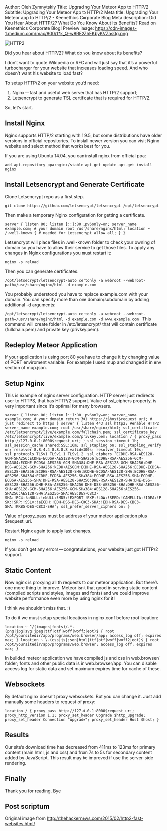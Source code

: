 Author: Oleh Zymnytskiy
Title: Upgrading Your Meteor App to HTTP/2
Subtitle: Upgrading Your Meteor App to HTTP/2
Meta title: Upgrading Your Meteor app to HTTP/2 - Keenethics Corporate Blog
Meta description: Did You Hear About HTTP/2? What Do You Know About Its Benefits? Read on Keenethics Corporate Blog!
Preview image: https://cdn-images-1.medium.com/max/800/1*k_Q-w8RE2ZhEKbyKVZas0g.png

![HTTP2](https://cdn-images-1.medium.com/max/800/1*k_Q-w8RE2ZhEKbyKVZas0g.png)

Did you hear about HTTP/2? What do you know about its benefits?

I don’t want to quote Wikipedia or RFC and will just say that it’s a powerful turbocharger for your website that increases loading speed. And who doesn’t want his website to load fast?

To setup HTTP/2 on your website you’d need:

1. Nginx — fast and useful web server that has HTTP/2 support;
2. Letsencrypt to generate TSL certificate that is required for HTTP/2.

So, let’s start.

## Install Nginx

Nginx supports HTTP/2 starting with 1.9.5, but some distributions have older versions in official repositories. To install newer version you can visit Nginx website and select method that works best for you.

If you are using Ubuntu 14.04, you can install nginx from official ppa:

`add-apt-repository ppa:nginx/stable
apt-get update
apt-get install nginx
`

## Install Letsencrypt and Generate Certificate

Clone Letsencrypt repo as a first step.

`git clone https://github.com/letsencrypt/letsencrypt /opt/letsencrypt`

Then make a temporary Nginx configuration for getting a certificate.

`server {
  listen 80;
  listen [::]:80 ipv6only=on;
  server_name example.com; # your domain
  root /usr/share/nginx/html;
  location ~ /.well-known { # needed for Letsencrypt
    allow all;
  }
}`

Letsencrypt will place files in .well-known folder to check your owning of domain so you have to allow their service to get those files. To apply any changes in Nginx configurations you must restart it:

`nginx -s reload`

Then you can generate certificates.

`/opt/letsecrypt/letsencrypt-auto certonly -a webroot --webroot-path=/usr/share/nginx/html -d example.com`

You probably understood you have to replace example.com with your domain. You can specify more than one domain/subdomain by adding additional -d arguments:

`/opt/letsecrypt/letsencrypt-auto certonly -a webroot --webroot-path=/usr/share/nginx/html -d example.com -d www.example.com
`
This command will create folder in /etc/letsencrypt/ that will contain certificate (fullchain.pem) and private key (privkey.pem).

## Redeploy Meteor Application

If your application is using port 80 you have to change it by changing value of PORT enviroment variable. For example I used mup and changed it in env section of mup.json.

## Setup Nginx

This is example of nginx server configuration. HTTP server just redirects user to HTTPS, that has HTTP/2 support. Value of ssl_ciphers property, is very important since it’s optimal for many browsers.

`server {
  listen 80;
  listen [::]:80 ipv6only=on;
  server_name example.com; # your domain
  return 301 https://$host$request_uri; # just redirect to https
}
server {
  listen 443 ssl http2; #enable HTTP2
  server_name example.com;
  root /usr/share/nginx/html;
  ssl_certificate /etc/letsencrypt/live/example.com/fullchain.pem;
  ssl_certificate_key /etc/letsencrypt/live/example.com/privkey.pem;
  location / {
    proxy_pass http://127.0.0.1:8000$request_uri;
  }
  ssl_session_timeout 1h;
  ssl_session_cache shared:SSL:16m;
  ssl_stapling on;
  ssl_stapling_verify on;
  resolver 8.8.4.4 8.8.8.8 valid=300s;
  resolver_timeout 10s;
  ssl_protocols TLSv1 TLSv1.1 TLSv1.2;
  ssl_ciphers ‘ECDHE-RSA-AES128-GCM-SHA256:ECDHE-ECDSA-AES128-GCM-SHA256:ECDHE-RSA-AES256-GCM-SHA384:ECDHE-ECDSA-AES256-GCM-SHA384:DHE-RSA-AES128-GCM-SHA256:DHE-DSS-AES128-GCM-SHA256:kEDH+AESGCM:ECDHE-RSA-AES128-SHA256:ECDHE-ECDSA-AES128-SHA256:ECDHE-RSA-AES128-SHA:ECDHE-ECDSA-AES128-SHA:ECDHE-RSA-AES256-SHA384:ECDHE-ECDSA-AES256-SHA384:ECDHE-RSA-AES256-SHA:ECDHE-ECDSA-AES256-SHA:DHE-RSA-AES128-SHA256:DHE-RSA-AES128-SHA:DHE-DSS-AES128-SHA256:DHE-RSA-AES256-SHA256:DHE-DSS-AES256-SHA:DHE-RSA-AES256-SHA:AES128-GCM-SHA256:AES256-GCM-SHA384:AES128-SHA256:AES256-SHA256:AES128-SHA:AES256-SHA:AES:DES-CBC3-SHA:!RC4:!aNULL:!eNULL:!MD5:!EXPORT:!EXP:!LOW:!SEED:!CAMELLIA:!IDEA:!PSK:!SRP:!SSLv:!aECDH:!EDH-DSS-DES-CBC3-SHA:!EDH-RSA-DES-CBC3-SHA:!KRB5-DES-CBC3-SHA’;
  ssl_prefer_server_ciphers on;
}
`

Value of proxy_pass must be address of your meteor application plus $request_uri.

Restart Nginx again to apply last changes.

`nginx -s reload`

If you don’t get any errors — congratulations, your website just got HTTP/2 support.

## Static Content

Now nginx is proxying all th requests to our meteor application. But there’s one more thing to improve. Meteor isn’t that good in serving static content (compiled scripts and styles, images and fonts) and we could improve website performance even more by using nginx for it!

I think we shouldn’t miss that. :)

To do it we must setup special locations in nginx.conf before root location:

`location ~ ^/(images|fonts)/.*.(png|jpg|svg|jpeg|ttf|otf|woff|woff2|eot)$ {
  root /opt/yoursitedir/app/programs/web.browser/app;
  access_log off;
  expires max;
}
location ~ \.(css|js|json|html|ttf|otf|woff|woff2|eot)$ {
  root /opt/yoursitedir/app/programs/web.browser;
  access_log off;
  expires max;
}
`

In builded meteor application we have compiled js and css in web.browser/ folder; fonts and other public data is in web.browser/app. You can disable access log for static data and set maximum expires time for cache of these.

## Websockets

By default nginx doesn’t proxy websockets. But you can change it. Just add manually some headers to request of proxy:

`location / {
  proxy_pass http://127.0.0.1:8000$request_uri;
  proxy_http_version 1.1;
  proxy_set_header Upgrade $http_upgrade;
  proxy_set_header Connection "upgrade";
  proxy_set_header Host $host;
}
`

## Results

Our site’s download time has decreased from 411ms to 123ms for primary content (main html, js and css) and from 7s to 5s for secondary content added by JavaScript. This result may be improved if use the server-side rendering.

## Finally

Thank you for reading. Bye

## Post scriptum

Original image from <http://thehackernews.com/2015/02/http2-fast-websites.html/>
